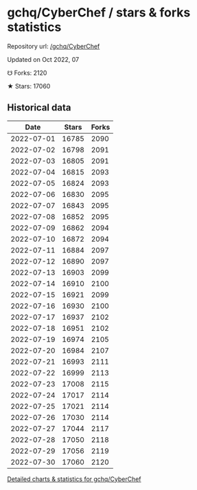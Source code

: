 # gchq/CyberChef / stars & forks statistics

Repository url: [/gchq/CyberChef](https://github.com/gchq/CyberChef)

Updated on Oct 2022, 07

☋ Forks: 2120

★ Stars: 17060

## Historical data
| Date | Stars | Forks |
|------|-------|-------|
| 2022-07-01 | 16785 | 2090 | 
| 2022-07-02 | 16798 | 2091 | 
| 2022-07-03 | 16805 | 2091 | 
| 2022-07-04 | 16815 | 2093 | 
| 2022-07-05 | 16824 | 2093 | 
| 2022-07-06 | 16830 | 2095 | 
| 2022-07-07 | 16843 | 2095 | 
| 2022-07-08 | 16852 | 2095 | 
| 2022-07-09 | 16862 | 2094 | 
| 2022-07-10 | 16872 | 2094 | 
| 2022-07-11 | 16884 | 2097 | 
| 2022-07-12 | 16890 | 2097 | 
| 2022-07-13 | 16903 | 2099 | 
| 2022-07-14 | 16910 | 2100 | 
| 2022-07-15 | 16921 | 2099 | 
| 2022-07-16 | 16930 | 2100 | 
| 2022-07-17 | 16937 | 2102 | 
| 2022-07-18 | 16951 | 2102 | 
| 2022-07-19 | 16974 | 2105 | 
| 2022-07-20 | 16984 | 2107 | 
| 2022-07-21 | 16993 | 2111 | 
| 2022-07-22 | 16999 | 2113 | 
| 2022-07-23 | 17008 | 2115 | 
| 2022-07-24 | 17017 | 2114 | 
| 2022-07-25 | 17021 | 2114 | 
| 2022-07-26 | 17030 | 2114 | 
| 2022-07-27 | 17044 | 2117 | 
| 2022-07-28 | 17050 | 2118 | 
| 2022-07-29 | 17056 | 2119 | 
| 2022-07-30 | 17060 | 2120 | 


[Detailed charts & statistics for gchq/CyberChef](https://reviewgithub.com/rep/gchq/CyberChef)
